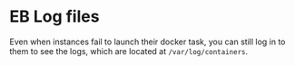 # EB Log files

Even when instances fail to launch their docker task, you can still log in to them to see the logs, which
are located at `/var/log/containers`.
